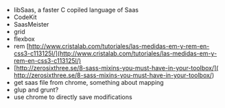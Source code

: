 - libSaas, a faster C copiled language of Saas
- CodeKit
- SaasMeister
- grid
- flexbox
- rem [http://www.cristalab.com/tutoriales/las-medidas-em-y-rem-en-css3-c113125l/](http://www.cristalab.com/tutoriales/las-medidas-em-y-rem-en-css3-c113125l/)
- [http://zerosixthree.se/8-sass-mixins-you-must-have-in-your-toolbox/]( http://zerosixthree.se/8-sass-mixins-you-must-have-in-your-toolbox/)
- get saas file from chrome, something about mapping
- glup and grunt?
- use chrome to directly save modifications